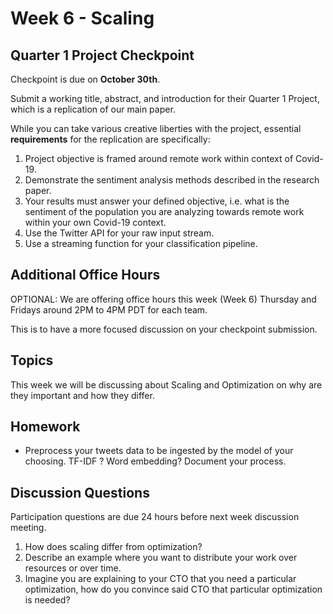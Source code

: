 # Week 6 - Scaling

## Quarter 1 Project Checkpoint

Checkpoint is due on **October 30th**.  

Submit a working title, abstract, and introduction for their Quarter 1 Project, which is a replication of our main paper.

While you can take various creative liberties with the project, essential **requirements** for the replication are specifically:

1. Project objective is framed around remote work within context of Covid-19.
2. Demonstrate the sentiment analysis methods described in the research paper.
3. Your results must answer your defined objective, i.e. what is the sentiment of the population you are analyzing towards remote work within your own Covid-19 context.
4. Use the Twitter API for your raw input stream.
5. Use a streaming function for your classification pipeline.

## Additional Office Hours

OPTIONAL: We are offering office hours this week (Week 6) Thursday and Fridays  around 2PM to 4PM PDT for each team.

This is to have a more focused discussion on your checkpoint submission. 

## Topics

This week we will be discussing about Scaling and Optimization on why are they important and how they differ.

## Homework

- Preprocess your tweets data to be ingested by the model of your choosing. TF-IDF ? Word embedding? Document your process.

## Discussion Questions

Participation questions are due 24 hours before next week discussion meeting.  

1. How does scaling differ from optimization?
2. Describe an example where you want to distribute your work over resources or over time.
3. Imagine you are explaining to your CTO that you need a particular optimization, how do you convince said CTO that particular optimization is needed?
